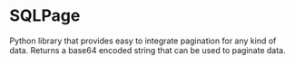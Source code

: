 # SQLPage

Python library that provides easy to integrate pagination for any kind of data. Returns a base64 encoded string that can be used to paginate data.